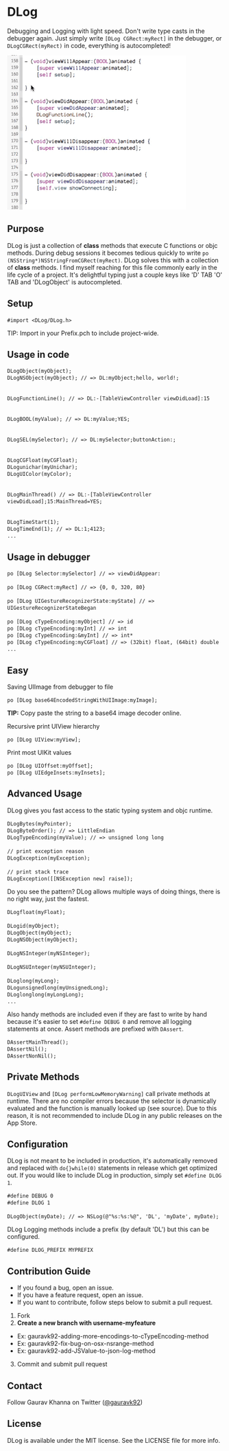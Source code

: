 # DLog

Debugging and Logging with light speed. Don't write type casts in the debugger again. Just simply write `[DLog CGRect:myRect]` in the debugger, or `DLogCGRect(myRect)` in code, everything is autocompleted!

![DLog Autocompletion Example](https://github.com/gauravk92/DLog/raw/master/DLog.gif)

## Purpose

DLog is just a collection of **class** methods that execute C functions or objc methods. During debug sessions it becomes tedious quickly to write `po (NSString*)NSStringFromCGRect(myRect)`. DLog solves this with a collection of **class** methods. I find myself reaching for this file commonly early in the life cycle of a project. It's delightful typing just a couple keys like 'D' TAB 'O' TAB and 'DLogObject' is autocompleted.

## Setup

    #import <DLog/DLog.h>

TIP: Import in your Prefix.pch to include project-wide.

## Usage in code

    DLogObject(myObject);
    DLogNSObject(myObject); // => DL:myObject;hello, world!;
    
    
    DLogFunctionLine(); // => DL:-[TableViewController viewDidLoad]:15
    
    
    DLogBOOL(myValue); // => DL:myValue;YES;
    
    
    DLogSEL(mySelector); // => DL:mySelector;buttonAction:;
    
    
    DLogCGFloat(myCGFloat);
    DLogunichar(myUnichar);
    DLogUIColor(myColor);
    
    
    DLogMainThread() // => DL:-[TableViewController viewDidLoad];15:MainThread=YES;
    
    
    DLogTimeStart(1);
    DLogTimeEnd(1); // => DL:1;4123;
    ...
    
    
## Usage in debugger

    po [DLog Selector:mySelector] // => viewDidAppear:
    
    po [DLog CGRect:myRect] // => {0, 0, 320, 80}
    
    po [DLog UIGestureRecognizerState:myState] // => UIGestureRecognizerStateBegan
    
    po [DLog cTypeEncoding:myObject] // => id
    po [DLog cTypeEncoding:myInt] // => int
    po [DLog cTypeEncoding:&myInt] // => int*
    po [DLog cTypeEncoding:myCGFloat] // => (32bit) float, (64bit) double
    ...


## Easy

Saving UIImage from debugger to file

    po [DLog base64EncodedStringWithUIImage:myImage];
    
**TIP:** Copy paste the string to a base64 image decoder online.
    
Recursive print UIView hierarchy

    po [DLog UIView:myView];
    
Print most UIKit values

    po [DLog UIOffset:myOffset];
    po [DLog UIEdgeInsets:myInsets];

## Advanced Usage

DLog gives you fast access to the static typing system and objc runtime. 

    DLogBytes(myPointer);
    DLogByteOrder(); // => LittleEndian
    DLogTypeEncoding(myValue); // => unsigned long long
    
    // print exception reason
    DLogException(myException);
    
    // print stack trace
    DLogException([[NSException new] raise]);

Do you see the pattern? DLog allows multiple ways of doing things, there is no right way, just the fastest.

    DLogfloat(myFloat);
    
    DLogid(myObject);
    DLogObject(myObject);
    DLogNSObject(myObject);
    
    DLogNSInteger(myNSInteger);
    
    DLogNSUInteger(myNSUInteger);
    
    DLoglong(myLong);
    DLogunsignedlong(myUnsignedLong);
    DLoglonglong(myLongLong); 
    ...
    
Also handy methods are included even if they are fast to write by hand because it's easier to set `#define DEBUG 0` and remove all logging statements at once. Assert methods are prefixed with `DAssert`. 

    DAssertMainThread();
    DAssertNil();
    DAssertNonNil();
    
    
## Private Methods

`DLogUIView` and `[DLog performLowMemoryWarning]` call private methods at runtime. There are no compiler errors because the selector is dynamically evaluated and the function is manually looked up (see source). Due to this reason, it is not recommended to include DLog in any public releases on the App Store.

## Configuration

DLog is not meant to be included in production, it's automatically removed and replaced with `do{}while(0)` statements in release which get optimized out. If you would like to include DLog in production, simply set `#define DLOG 1`.

    #define DEBUG 0
    #define DLOG 1
    
    DLogObject(myDate); // => NSLog(@"%s:%s:%@", 'DL', 'myDate', myDate);

DLog Logging methods include a prefix (by default 'DL') but this can be configured.

    #define DLOG_PREFIX MYPREFIX
    
## Contribution Guide

- If you found a bug, open an issue.
- If you have a feature request, open an issue.
- If you want to contribute, follow steps below to submit a pull request.

1. Fork
2. **Create a new branch with username-myfeature** 
- Ex: gauravk92-adding-more-encodings-to-cTypeEncoding-method
- Ex: gauravk92-fix-bug-on-osx-nsrange-method
- Ex: gauravk92-add-JSValue-to-json-log-method
3. Commit and submit pull request

## Contact

Follow Gaurav Khanna on Twitter ([@gauravk92](https://twitter.com/gauravk92))

## License

DLog is available under the MIT license. See the LICENSE file for more info.